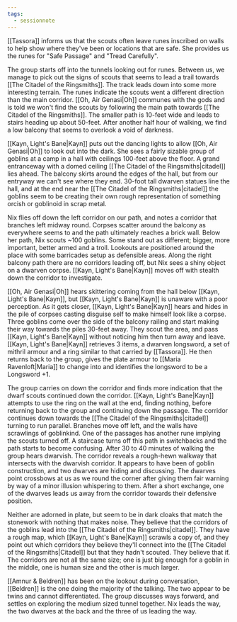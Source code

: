 ```yaml
---
tags:
  - sessionnote
---
```

[[Tassora]] informs us that the scouts often leave runes inscribed on walls to help show where they've been or locations that are safe. She provides us the runes for "Safe Passage" and "Tread Carefully".

The group starts off into the tunnels looking out for runes. Between us, we manage to pick out the signs of scouts that seems to lead a trail towards [[The Citadel of the Ringsmiths]]. The track leads down into some more interesting terrain. The runes indicate the scouts went a different direction than the main corridor. [[Oh, Air Genasi|Oh]] communes with the gods and is told we won't find the scouts by following the main path towards [[The Citadel of the Ringsmiths]]. The smaller path is 10-feet wide and leads to stairs heading up about 50-feet. After another half hour of walking, we find a low balcony that seems to overlook a void of darkness.

[[Kayn, Light's Bane|Kayn]] puts out the dancing lights to allow [[Oh, Air Genasi|Oh]] to look out into the dark. She sees a fairly sizable group of goblins at a camp in a hall with ceilings 100-feet above the floor. A grand entranceway with a domed ceiling [[The Citadel of the Ringsmiths|citadel]] lies ahead. The balcony skirts around the edges of the hall, but from our entryway we can't see where they end. 30-foot tall dwarven statues line the hall, and at the end near the [[The Citadel of the Ringsmiths|citadel]] the goblins seem to be creating their own rough representation of something orcish or goblinoid in scrap metal.

Nix flies off down the left corridor on our path, and notes a corridor that branches left midway round. Corpses scatter around the balcony as everywhere seems to and the path ultimately reaches a brick wall. Below her path, Nix scouts ~100 goblins. Some stand out as different; bigger, more important, better armed and a troll. Lookouts are positioned around the place with some barricades setup as defensible areas. Along the right balcony path there are no corridors leading off, but Nix sees a shiny object on a dwarven corpse. [[Kayn, Light's Bane|Kayn]] moves off with stealth down the corridor to investigate.

[[Oh, Air Genasi|Oh]] hears skittering coming from the hall below [[Kayn, Light's Bane|Kayn]], but [[Kayn, Light's Bane|Kayn]] is unaware with a poor perception. As it gets closer, [[Kayn, Light's Bane|Kayn]] hears and hides in the pile of corpses casting disguise self to make himself look like a corpse. Three goblins come over the side of the balcony railing and start making their way towards the piles 30-feet away. They scout the area, and pass [[Kayn, Light's Bane|Kayn]] without noticing him then turn away and leave. [[Kayn, Light's Bane|Kayn]] retrieves 3 items, a dwarven longsword, a set of mithril armour and a ring similar to that carried by [[Tassora]]. He then returns back to the group, gives the plate armour to [[Maria Ravenloft|Maria]] to change into and identifies the longsword to be a Longsword +1.

The group carries on down the corridor and finds more indication that the dwarf scouts continued down the corridor. [[Kayn, Light's Bane|Kayn]] attempts to use the ring on the wall at the end, finding nothing, before returning back to the group and continuing down the passage. The corridor continues down towards the [[The Citadel of the Ringsmiths|citadel]] turning to run parallel. Branches move off left, and the walls have scrawlings of goblinkind. One of the passages has another rune implying the scouts turned off. A staircase turns off this path in switchbacks and the path starts to become confusing. After 30 to 40 minutes of walking the group hears dwarvish. The corridor reveals a rough-hewn walkway that intersects with the dwarvish corridor. It appears to have been of goblin construction, and two dwarves are hiding and discussing. The dwarves point crossbows at us as we round the corner after giving them fair warning by way of a minor illusion whispering to them. After a short exchange, one of the dwarves leads us away from the corridor towards their defensive position.

Neither are adorned in plate, but seem to be in dark cloaks that match the stonework with nothing that makes noise. They believe that the corridors of the goblins lead into the [[The Citadel of the Ringsmiths|citadel]]. They have a rough map, which [[Kayn, Light's Bane|Kayn]] scrawls a copy of, and they point out which corridors they believe they'll connect into the [[The Citadel of the Ringsmiths|Citadel]] but that they hadn't scouted. They believe that if. The corridors are not all the same size; one is just big enough for a goblin in the middle, one is human size and the other is much larger.

[[Amnur & Beldren]] has been on the lookout during conversation, [[Beldren]] is the one doing the majority of the talking. The two appear to be twins and cannot differentiated. The group discusses ways forward, and settles on exploring the medium sized tunnel together. Nix leads the way, the two dwarves at the back and the three of us leading the way.